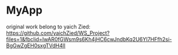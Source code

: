 # MyApp
original work belong to yaich Zied:
https://github.com/yaichZied/WS_Project?files=1&fbclid=IwAR0fGWsm9s6Kh4jHC6cwJndbKq2U6Yl7HFfh2si-BgGwZgEH0sxgTVdH4lI
